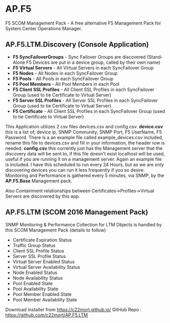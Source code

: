 # AP.F5
F5 SCOM Management Pack - A free alternative F5 Management Pack for System Center Operations Manager.

## AP.F5.LTM.Discovery (Console Application)
* **F5 SyncFailoverGroups** - Sync Failover Groups are discovered (Stand-Alone F5 Devices are put in a device group, called by their own name)
* **F5 Virtual Servers** - All Virtual Servers in each SyncFailover Group
* **F5 Nodes** - All Nodes in each SyncFailover Group
* **F5 Pools** - All Pools in each SyncFailover Group
* **F5 Pool Members** - All Pool Members in each Pool
* **F5 Client SSL Profiles** - All Client SSL Profiles in each SyncFailover Group (used to tie Certificate to Virtual Server)
* **F5 Server SSL Profiles** - All Server SSL Profiles in each SyncFailover Group (used to tie Certificate to Virtual Server)
* **F5 Certificate** - All Client SSL Profiles in each SyncFailover Group (used to tie Certificate to Virtual Server)

This Application utilizes 2 csv files devices.csv and config.csv.
**device.csv** this is a list of; device ip, SNMP Community, SNMP Port, F5 UserName, F5 Password. 
There is a an example file called example_devices.csv included, rename this file to devices.csv and fill in your information, the header row is needed.
**config.csv** this currently just has the Management server that the discovery data will be sent to, if this file doesn't exist localhost will be used, useful if you are running it on a management server.  Again an example file is included.
I have this scheduled to run every 24 Hours, but as we are only discovering devices you can run it less frequently if you so desire.
Monitoring and Performance is gathered every 5 minutes, via SNMP, by the **AP.F5.Base** Management pack.

Also Containment relationships between Certificates->Profiles->Virtual Servers are discovered by this app.

## AP.F5.LTM (SCOM 2016 Management Pack)
SNMP Monitoring & Performance Collection for LTM Objects is handled by this SCOM Management Pack (details to follow)

* Certificate Expiration Status
* Traffic Group Status
* Client SSL Profile Status
* Server SSL Profile Status
* Virtual Server Enabled Status
* Virtual Server Availability Status
* Node Enabled Status
* Node Availability Status
* Pool Enabled State
* Pool Availability State
* Pool Member Enabled State
* Pool Member Availability State

Download Installer from https://c22mort.github.io/
GitHub Repo : https://github.com/c22mort/AP.F5.LTM
